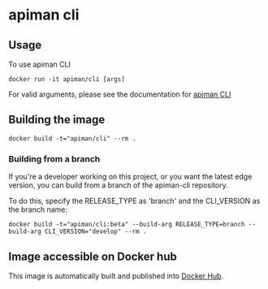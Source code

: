 apiman cli
==========

## Usage

To use apiman CLI

    docker run -it apiman/cli [args]

For valid arguments, please see the documentation for [apiman CLI](https://github.com/apiman/apiman-cli)

## Building the image

    docker build -t="apiman/cli" --rm .

### Building from a branch

If you're a developer working on this project, or you want the latest edge version, you can build from a branch of the apiman-cli repository.

To do this, specify the RELEASE_TYPE as 'branch' and the CLI_VERSION as the branch name:

	docker build -t="apiman/cli:beta" --build-arg RELEASE_TYPE=branch --build-arg CLI_VERSION="develop" --rm .

## Image accessible on Docker hub

This image is automatically built and published into [Docker Hub](https://registry.hub.docker.com/u/apiman/cli/).
